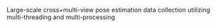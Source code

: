Large-scale cross+multi-view pose estimation data collection utilizing multi-threading and multi-processing
